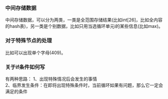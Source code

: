 ### 中间存储数据
  中间存储数据，可以分为两类，一类是全范围存储结果(比如int[26]，比如全内容的hash表)，另一类是个别数据，比如只用当选循环单元i的某些信息(比如max)。   


### 对于特殊节点的处理
  比如可以出现单个字母(409)。
  
### 关于if条件如何写
  有两种思路： 1、出现特殊情况后会发生的事情  
  2、临界发生条件：在即将出现特殊条件时，当前循环如果有问题，那么它一定会满足的条件  
  

  
  